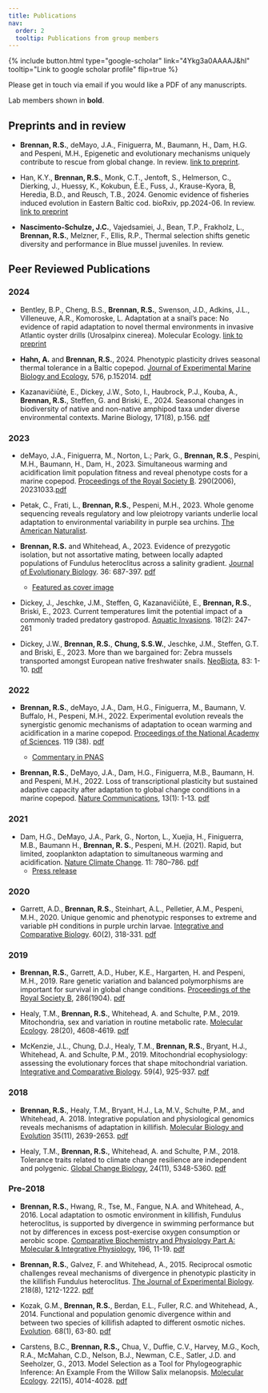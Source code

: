 ```yaml
---
title: Publications
nav:
  order: 2
  tooltip: Publications from group members
---
```


{%
  include button.html
  type="google-scholar"
  link="4Ykg3a0AAAAJ&hl"
  tooltip="Link to google scholar profile"
  flip=true
%}

Please get in touch via email if you would like a PDF of any manuscripts. 

Lab members shown in **bold**.

## Preprints and in review

- **Brennan, R.S.**, deMayo, J.A., Finiguerra, M., Baumann, H., Dam, H.G. and Pespeni, M.H., Epigenetic and evolutionary mechanisms uniquely contribute to rescue from global change. In review. [link to preprint](https://doi.org/10.1101/2024.03.20.585843).

- Han, K.Y., **Brennan, R.S.**, Monk, C.T., Jentoft, S., Helmerson, C., Dierking, J., Huessy, K., Kokubun, É.E., Fuss, J., Krause-Kyora, B, Heredia, B.D., and Reusch, T.B., 2024. Genomic evidence of fisheries induced evolution in Eastern Baltic cod. bioRxiv, pp.2024-06. In review. [link to preprint](https://doi.org/10.1101/2024.06.27.601002)

- **Nascimento-Schulze, J.C.**, Vajedsamiei, J., Bean, T.P., Frakholz, L., **Brennan, R.S.**, Melzner, F., Ellis, R.P., Thermal selection shifts genetic diversity and performance in Blue mussel juveniles. In review. 


## Peer Reviewed Publications

### 2024

- Bentley, B.P., Cheng, B.S., **Brennan, R.S.**, Swenson, J.D., Adkins, J.L., Villeneuve, A.R., Komoroske, L. Adaptation at a snail’s pace: No evidence of rapid adaptation to novel thermal environments in invasive Atlantic oyster drills (Urosalpinx cinerea). Molecular Ecology. [link to preprint](https://essopenarchive.org/doi/full/10.22541/au.172320118.84212337)

- **Hahn, A.** and **Brennan, R.S.**, 2024. Phenotypic plasticity drives seasonal thermal tolerance in a Baltic copepod. [Journal of Experimental Marine Biology and Ecology](https://doi.org/10.1016/j.jembe.2024.152014), 576, p.152014. [pdf](https://github.com/brennan-research/brennan-research.github.io/blob/main/_pdfs/Hahn_Brennan_2024.pdf)

- Kazanavičiūtė, E., Dickey, J.W., Soto, I., Haubrock, P.J., Kouba, A., **Brennan, R.S.**, Steffen, G. and Briski, E., 2024. Seasonal changes in biodiversity of native and non-native amphipod taxa under diverse environmental contexts. Marine Biology, 171(8), p.156. [pdf](https://github.com/brennan-research/brennan-research.github.io/blob/main/_pdfs/Kazanaviciute_2024.pdf)

### 2023

- deMayo, J.A., Finiguerra, M., Norton, L.; Park, G., **Brennan, R.S**., Pespini, M.H., Baumann, H., Dam, H., 2023. Simultaneous warming and acidification limit population fitness and reveal phenotype costs for a marine copepod. [Proceedings of the Royal Society B](https://doi.org/10.1098/rspb.2023.1033). 290(2006), 20231033.[pdf](https://github.com/brennan-research/brennan-research.github.io/blob/main/_pdfs/deMayo%20et%20al.%202023.pdf)

- Petak, C., Frati, L., **Brennan, R.S.**, Pespeni, M.H., 2023. Whole genome sequencing reveals regulatory and low pleiotropy variants underlie local adaptation to environmental variability in purple sea urchins. [The American Naturalist](https://www.journals.uchicago.edu/doi/10.1086/726013).

- **Brennan, R.S.** and Whitehead, A., 2023. Evidence of prezygotic isolation, but not assortative mating, between locally adapted populations of Fundulus heteroclitus across a salinity gradient. [Journal of Evolutionary Biology](https://doi.org/10.1111/jeb.14159). 36: 687-397. [pdf](https://github.com/brennan-research/brennan-research.github.io/blob/main/_pdfs/Brennan_Whitehead_2023.pdf)
    - [Featured as cover image](https://doi.org/10.1111/jeb.13846)

- Dickey, J., Jeschke, J.M., Steffen, G, Kazanavičiūtė, E., **Brennan, R.S.**, Briski, E., 2023. Current temperatures limit the potential impact of a commonly traded predatory gastropod. [Aquatic Invasions](https://doi.org/10.3391/ai.2023.18.2.103208). 18(2): 247-261

- Dickey, J.W., **Brennan, R.S.**, **Chung, S.S.W.**, Jeschke, J.M., Steffen, G.T. and Briski, E., 2023. More than we bargained for: Zebra mussels transported amongst European native freshwater snails. [NeoBiota](https://doi.org/10.3897/neobiota.83.97647), 83: 1-10. [pdf](https://github.com/brennan-research/brennan-research.github.io/blob/main/_pdfs/Dickey_etal_2023_NeoBiota.pdf)

### 2022

- **Brennan, R.S.**, deMayo, J.A., Dam, H.G., Finiguerra, M., Baumann, V. Buffalo, H., Pespeni, M.H., 2022. Experimental evolution reveals the synergistic genomic mechanisms of adaptation to ocean warming and acidification in a marine copepod. [Proceedings of the National Academy of Sciences](https://doi.org/10.1073/pnas.2201521119). 119 (38). [pdf](https://github.com/brennan-research/brennan-research.github.io/blob/main/_pdfs/Brennan_etal_2022-PNAS.pdf)
    - [Commentary in PNAS](https://doi.org/10.1073/pnas.2214263119)

- **Brennan, R.S.**, DeMayo, J.A., Dam, H.G., Finiguerra, M.B., Baumann, H. and Pespeni, M.H., 2022. Loss of transcriptional plasticity but sustained adaptive capacity after adaptation to global change conditions in a marine copepod. [Nature Communications](https://www.nature.com/articles/s41467-022-28742-6), 13(1): 1-13. [pdf](https://github.com/brennan-research/brennan-research.github.io/blob/main/_pdfs/Brennan_etal_2022-NatComms.pdf)

### 2021

- Dam, H.G., DeMayo, J.A., Park, G., Norton, L., Xuejia, H., Finiguerra, M.B., Baumann H., **Brennan, R. S.**, Pespeni, M.H. (2021). Rapid, but limited, zooplankton adaptation to simultaneous warming and acidification. [Nature Climate Change](https://www.nature.com/articles/s41558-021-01131-5). 11: 780–786. [pdf](https://github.com/brennan-research/brennan-research.github.io/blob/main/_pdfs/Dam_etal_2021-NCC.pdf)
    - [Press release](https://www.eurekalert.org/news-releases/926590)

### 2020

- Garrett, A.D., **Brennan, R.S.**, Steinhart, A.L., Pelletier, A.M., Pespeni, M.H., 2020. Unique genomic and phenotypic responses to extreme and variable pH conditions in purple urchin larvae. [Integrative and Comparative Biology](https://doi.org/10.1093/icb/icaa072). 60(2), 318-331. [pdf](https://github.com/brennan-research/brennan-research.github.io/blob/main/_pdfs/Garrett_etal_2020.pdf)

### 2019

- **Brennan, R.S.**, Garrett, A.D., Huber, K.E., Hargarten, H. and Pespeni, M.H., 2019. Rare genetic variation and balanced polymorphisms are important for survival in global change conditions. [Proceedings of the Royal Society B](https://doi.org/10.1098/rspb.2019.0943), 286(1904). [pdf](https://github.com/brennan-research/brennan-research.github.io/blob/main/_pdfs/Brennan_etal_2019.pdf)

- Healy, T.M., **Brennan, R.S.**, Whitehead, A. and Schulte, P.M., 2019. Mitochondria, sex and variation in routine metabolic rate. [Molecular Ecology](https://doi.org/10.1111/mec.15244). 28(20), 4608-4619. [pdf](https://github.com/brennan-research/brennan-research.github.io/blob/main/_pdfs/Healy_etal_2019.pdf)

- McKenzie, J.L., Chung, D.J., Healy, T.M., **Brennan, R.S.**, Bryant, H.J., Whitehead, A. and Schulte, P.M., 2019. Mitochondrial ecophysiology: assessing the evolutionary forces that shape mitochondrial variation. [Integrative and Comparative Biology](https://doi.org/10.1093/icb/icz124). 59(4), 925-937. [pdf](https://github.com/brennan-research/brennan-research.github.io/blob/main/_pdfs/McKenzie_etal_2019.pdf)

### 2018
- **Brennan, R.S.**, Healy, T.M., Bryant, H.J., La, M.V., Schulte, P.M., and Whitehead, A. 2018. Integrative population and physiological genomics reveals mechanisms of adaptation in killifish. [Molecular Biology and Evolution](https://doi.org/10.1093/molbev/msy154) 35(11), 2639-2653. [pdf](https://github.com/brennan-research/brennan-research.github.io/blob/main/_pdfs/Brennan_etal_2018.pdf)

- Healy, T.M., **Brennan, R.S.**, Whitehead, A. and Schulte, P.M., 2018. Tolerance traits related to climate change resilience are independent and polygenic. [Global Change Biology](https://doi.org/10.1111/gcb.14386), 24(11), 5348-5360. [pdf](https://github.com/brennan-research/brennan-research.github.io/blob/main/_pdfs/Healy_etal_2018.pdf)

### Pre-2018
- **Brennan, R.S.**, Hwang, R., Tse, M., Fangue, N.A. and Whitehead, A., 2016. Local adaptation to osmotic environment in killifish, Fundulus heteroclitus, is supported by divergence in swimming performance but not by differences in excess post-exercise oxygen consumption or aerobic scope. [Comparative Biochemistry and Physiology Part A: Molecular & Integrative Physiology](https://doi.org/10.1016/j.cbpa.2016.02.006), 196, 11-19. [pdf](https://github.com/brennan-research/brennan-research.github.io/blob/main/_pdfs/Brennan_etal_2016.pdf)

- **Brennan, R.S.**, Galvez, F. and Whitehead, A., 2015. Reciprocal osmotic challenges reveal mechanisms of divergence in phenotypic plasticity in the killifish Fundulus heteroclitus. [The Journal of Experimental Biology](https://doi.org/10.1242/jeb.110445). 218(8), 1212-1222. [pdf](https://github.com/brennan-research/brennan-research.github.io/blob/main/_pdfs/Brennan_etal_2015.pdf)

- Kozak, G.M., **Brennan, R.S.**, Berdan, E.L., Fuller, R.C. and Whitehead, A., 2014. Functional and population genomic divergence within and between two species of killifish adapted to different osmotic niches. [Evolution](https://doi.org/10.1111/evo.12265). 68(1), 63-80. [pdf](https://github.com/brennan-research/brennan-research.github.io/blob/main/_pdfs/Kozak_etal_2014.pdf)

- Carstens, B.C., **Brennan, R.S.,** Chua, V., Duffie, C.V., Harvey, M.G., Koch, R.A., McMahan, C.D., Nelson, B.J., Newman, C.E., Satler, J.D. and Seeholzer, G., 2013. Model Selection as a Tool for Phylogeographic Inference: An Example From the Willow Salix melanopsis. [Molecular Ecology](https://doi.org/10.1111/mec.12347). 22(15), 4014-4028. [pdf](https://github.com/brennan-research/brennan-research.github.io/blob/main/_pdfs/Carstens_etal_2013.pdf)

